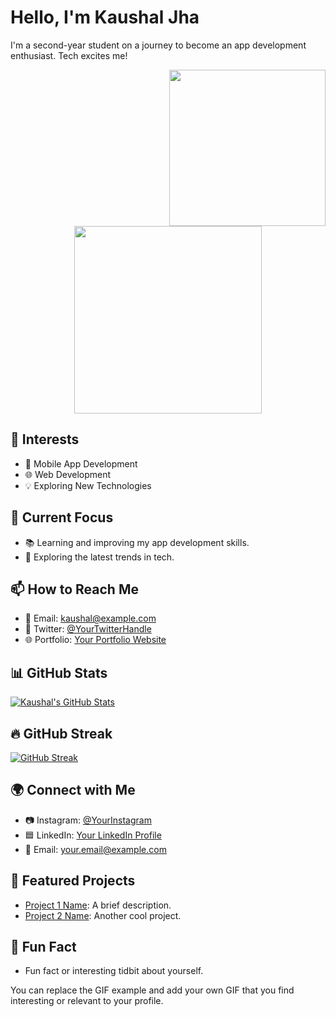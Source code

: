 <!-- Your Name -->
# Hello, I'm Kaushal Jha 
<!-- Introduction -->
I'm a second-year student on a journey to become an app development enthusiast. Tech excites me!

<!-- Your Image -->
<img align="right" src="https://avatars.githubusercontent.com/u/112983519?v=4" width="250">

<!-- GIF Example -->
<p align="center">
  <img src="https://media.giphy.com/media/bGgsc5mWoryfgKBx1u/giphy.gif" width="300">
</p>

<!-- Your Interests -->
## 🚀 Interests
- 📱 Mobile App Development
- 🌐 Web Development
- 💡 Exploring New Technologies

<!-- Current Focus -->
## 🔭 Current Focus
- 📚 Learning and improving my app development skills.
- 🧠 Exploring the latest trends in tech.

<!-- How to Reach Me -->
## 📫 How to Reach Me
- 📧 Email: kaushal@example.com
- 💬 Twitter: [@YourTwitterHandle](https://twitter.com/YourTwitterHandle)
- 🌐 Portfolio: [Your Portfolio Website](https://your-portfolio-website.com)

<!-- GitHub Stats -->
## 📊 GitHub Stats
[![Kaushal's GitHub Stats](https://github-readme-stats.vercel.app/api?username=your-username&show_icons=true&theme=dark)](https://github.com/your-username)

<!-- GitHub Streak -->
## 🔥 GitHub Streak
[![GitHub Streak](https://github-readme-streak-stats.herokuapp.com/?user=your-username&theme=dark)](https://github.com/your-username)

<!-- Social Media -->
## 🌍 Connect with Me
- 📷 Instagram: [@YourInstagram](https://www.instagram.com/YourInstagram)
- 🟦 LinkedIn: [Your LinkedIn Profile](https://www.linkedin.com/in/your-linkedin)
- 💼 Email: your.email@example.com

<!-- Projects -->
## 🌟 Featured Projects
- [Project 1 Name](https://github.com/your-username/project-1): A brief description.
- [Project 2 Name](https://github.com/your-username/project-2): Another cool project.

<!-- Additional Section (Optional) -->
## 🎨 Fun Fact
- Fun fact or interesting tidbit about yourself.

You can replace the GIF example and add your own GIF that you find interesting or relevant to your profile.
